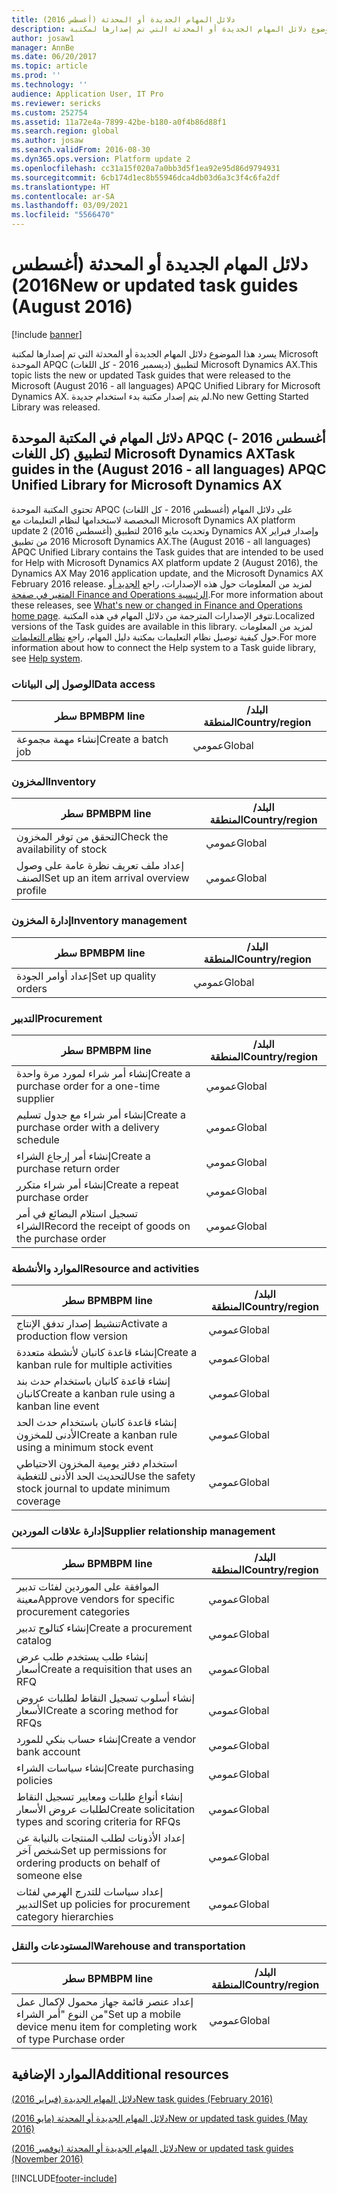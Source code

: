 ```yaml
---
title: دلائل المهام الجديدة أو المحدثة (أغسطس 2016)
description: يسرد هذا الموضوع دلائل المهام الجديدة أو المحدثة التي تم إصدارها لمكتبة Microsoft الموحدة APQC (ديسمبر 2016 - كل اللغات) لتطبيق Microsoft Dynamics AX. لم يتم إصدار مكتبة بدء استخدام جديدة.
author: josaw1
manager: AnnBe
ms.date: 06/20/2017
ms.topic: article
ms.prod: ''
ms.technology: ''
audience: Application User, IT Pro
ms.reviewer: sericks
ms.custom: 252754
ms.assetid: 11a72e4a-7899-42be-b180-a0f4b86d88f1
ms.search.region: global
ms.author: josaw
ms.search.validFrom: 2016-08-30
ms.dyn365.ops.version: Platform update 2
ms.openlocfilehash: cc31a15f020a7a0bb3d5f1ea92e95d86d9794931
ms.sourcegitcommit: 6cb174d1ec8b55946dca4db03d6a3c3f4c6fa2df
ms.translationtype: HT
ms.contentlocale: ar-SA
ms.lasthandoff: 03/09/2021
ms.locfileid: "5566470"
---
```

# <a name="new-or-updated-task-guides-august-2016"></a><span data-ttu-id="5fedc-104">دلائل المهام الجديدة أو المحدثة (أغسطس 2016)</span><span class="sxs-lookup"><span data-stu-id="5fedc-104">New or updated task guides (August 2016)</span></span>

[!include [banner](../includes/banner.md)]

<span data-ttu-id="5fedc-105">يسرد هذا الموضوع دلائل المهام الجديدة أو المحدثة التي تم إصدارها لمكتبة Microsoft الموحدة APQC (ديسمبر 2016 - كل اللغات) لتطبيق Microsoft Dynamics AX.</span><span class="sxs-lookup"><span data-stu-id="5fedc-105">This topic lists the new or updated Task guides that were released to the Microsoft (August 2016 - all languages) APQC Unified Library for Microsoft Dynamics AX.</span></span> <span data-ttu-id="5fedc-106">لم يتم إصدار مكتبة بدء استخدام جديدة.</span><span class="sxs-lookup"><span data-stu-id="5fedc-106">No new Getting Started Library was released.</span></span>

## <a name="task-guides-in-the-august-2016---all-languages-apqc-unified-library-for-microsoft-dynamics-ax"></a><span data-ttu-id="5fedc-107">دلائل المهام في المكتبة الموحدة APQC (أغسطس 2016 - كل اللغات) لتطبيق Microsoft Dynamics AX</span><span class="sxs-lookup"><span data-stu-id="5fedc-107">Task guides in the (August 2016 - all languages) APQC Unified Library for Microsoft Dynamics AX</span></span>

<span data-ttu-id="5fedc-108">تحتوي المكتبة الموحدة APQC (أغسطس 2016 - كل اللغات) على دلائل المهام المخصصة لاستخدامها لنظام التعليمات مع Microsoft Dynamics AX platform update 2 (أغسطس 2016) وتحديث مايو 2016 لتطبيق Dynamics AX وإصدار فبراير 2016 من تطبيق Microsoft Dynamics AX.</span><span class="sxs-lookup"><span data-stu-id="5fedc-108">The (August 2016 - all languages) APQC Unified Library contains the Task guides that are intended to be used for Help with Microsoft Dynamics AX platform update 2 (August 2016), the Dynamics AX May 2016 application update, and the Microsoft Dynamics AX February 2016 release.</span></span> <span data-ttu-id="5fedc-109">لمزيد من المعلومات حول هذه الإصدارات، راجع [الجديد أو المتغير في صفحة Finance and Operations الرئيسية](whats-new-changed.md).</span><span class="sxs-lookup"><span data-stu-id="5fedc-109">For more information about these releases, see [What's new or changed in Finance and Operations home page](whats-new-changed.md).</span></span> <span data-ttu-id="5fedc-110">تتوفر الإصدارات المترجمة من دلائل المهام في هذه المكتبة.</span><span class="sxs-lookup"><span data-stu-id="5fedc-110">Localized versions of the Task guides are available in this library.</span></span> <span data-ttu-id="5fedc-111">لمزيد من المعلومات حول كيفية توصيل نظام التعليمات بمكتبة دليل المهام، راجع [نظام التعليمات](help-overview.md).</span><span class="sxs-lookup"><span data-stu-id="5fedc-111">For more information about how to connect the Help system to a Task guide library, see [Help system](help-overview.md).</span></span>

### <a name="data-access"></a><span data-ttu-id="5fedc-112">الوصول إلى البيانات</span><span class="sxs-lookup"><span data-stu-id="5fedc-112">Data access</span></span>

| <span data-ttu-id="5fedc-113">سطر BPM</span><span class="sxs-lookup"><span data-stu-id="5fedc-113">BPM line</span></span>           | <span data-ttu-id="5fedc-114">البلد/المنطقة</span><span class="sxs-lookup"><span data-stu-id="5fedc-114">Country/region</span></span> |
|--------------------|----------------|
| <span data-ttu-id="5fedc-115">إنشاء مهمة مجموعة</span><span class="sxs-lookup"><span data-stu-id="5fedc-115">Create a batch job</span></span> | <span data-ttu-id="5fedc-116">عمومي</span><span class="sxs-lookup"><span data-stu-id="5fedc-116">Global</span></span>         |

### <a name="inventory"></a><span data-ttu-id="5fedc-117">المخزون</span><span class="sxs-lookup"><span data-stu-id="5fedc-117">Inventory</span></span>

| <span data-ttu-id="5fedc-118">سطر BPM</span><span class="sxs-lookup"><span data-stu-id="5fedc-118">BPM line</span></span>                                | <span data-ttu-id="5fedc-119">البلد/المنطقة</span><span class="sxs-lookup"><span data-stu-id="5fedc-119">Country/region</span></span> |
|-----------------------------------------|----------------|
| <span data-ttu-id="5fedc-120">التحقق من توفر المخزون</span><span class="sxs-lookup"><span data-stu-id="5fedc-120">Check the availability of stock</span></span>         | <span data-ttu-id="5fedc-121">عمومي</span><span class="sxs-lookup"><span data-stu-id="5fedc-121">Global</span></span>         |
| <span data-ttu-id="5fedc-122">إعداد ملف تعريف نظرة عامة على وصول الصنف</span><span class="sxs-lookup"><span data-stu-id="5fedc-122">Set up an item arrival overview profile</span></span> | <span data-ttu-id="5fedc-123">عمومي</span><span class="sxs-lookup"><span data-stu-id="5fedc-123">Global</span></span>         |

### <a name="inventory-management"></a><span data-ttu-id="5fedc-124">إدارة المخزون</span><span class="sxs-lookup"><span data-stu-id="5fedc-124">Inventory management</span></span>

| <span data-ttu-id="5fedc-125">سطر BPM</span><span class="sxs-lookup"><span data-stu-id="5fedc-125">BPM line</span></span>              | <span data-ttu-id="5fedc-126">البلد/المنطقة</span><span class="sxs-lookup"><span data-stu-id="5fedc-126">Country/region</span></span> |
|-----------------------|----------------|
| <span data-ttu-id="5fedc-127">إعداد أوامر الجودة</span><span class="sxs-lookup"><span data-stu-id="5fedc-127">Set up quality orders</span></span> | <span data-ttu-id="5fedc-128">عمومي</span><span class="sxs-lookup"><span data-stu-id="5fedc-128">Global</span></span>         |

### <a name="procurement"></a><span data-ttu-id="5fedc-129">التدبير</span><span class="sxs-lookup"><span data-stu-id="5fedc-129">Procurement</span></span>

| <span data-ttu-id="5fedc-130">سطر BPM</span><span class="sxs-lookup"><span data-stu-id="5fedc-130">BPM line</span></span>                                          | <span data-ttu-id="5fedc-131">البلد/المنطقة</span><span class="sxs-lookup"><span data-stu-id="5fedc-131">Country/region</span></span> |
|---------------------------------------------------|----------------|
| <span data-ttu-id="5fedc-132">إنشاء أمر شراء لمورد مرة واحدة</span><span class="sxs-lookup"><span data-stu-id="5fedc-132">Create a purchase order for a one-time supplier</span></span>   | <span data-ttu-id="5fedc-133">عمومي</span><span class="sxs-lookup"><span data-stu-id="5fedc-133">Global</span></span>         |
| <span data-ttu-id="5fedc-134">إنشاء أمر شراء مع جدول تسليم</span><span class="sxs-lookup"><span data-stu-id="5fedc-134">Create a purchase order with a delivery schedule</span></span>  | <span data-ttu-id="5fedc-135">عمومي</span><span class="sxs-lookup"><span data-stu-id="5fedc-135">Global</span></span>         |
| <span data-ttu-id="5fedc-136">إنشاء أمر إرجاع الشراء</span><span class="sxs-lookup"><span data-stu-id="5fedc-136">Create a purchase return order</span></span>                    | <span data-ttu-id="5fedc-137">عمومي</span><span class="sxs-lookup"><span data-stu-id="5fedc-137">Global</span></span>         |
| <span data-ttu-id="5fedc-138">إنشاء أمر شراء متكرر</span><span class="sxs-lookup"><span data-stu-id="5fedc-138">Create a repeat purchase order</span></span>                    | <span data-ttu-id="5fedc-139">عمومي</span><span class="sxs-lookup"><span data-stu-id="5fedc-139">Global</span></span>         |
| <span data-ttu-id="5fedc-140">تسجيل استلام البضائع في أمر الشراء</span><span class="sxs-lookup"><span data-stu-id="5fedc-140">Record the receipt of goods on the purchase order</span></span> | <span data-ttu-id="5fedc-141">عمومي</span><span class="sxs-lookup"><span data-stu-id="5fedc-141">Global</span></span>         |

### <a name="resource-and-activities"></a><span data-ttu-id="5fedc-142">الموارد والأنشطة</span><span class="sxs-lookup"><span data-stu-id="5fedc-142">Resource and activities</span></span>

| <span data-ttu-id="5fedc-143">سطر BPM</span><span class="sxs-lookup"><span data-stu-id="5fedc-143">BPM line</span></span>                                                | <span data-ttu-id="5fedc-144">البلد/المنطقة</span><span class="sxs-lookup"><span data-stu-id="5fedc-144">Country/region</span></span> |
|---------------------------------------------------------|----------------|
| <span data-ttu-id="5fedc-145">تنشيط إصدار تدفق الإنتاج</span><span class="sxs-lookup"><span data-stu-id="5fedc-145">Activate a production flow version</span></span>                      | <span data-ttu-id="5fedc-146">عمومي</span><span class="sxs-lookup"><span data-stu-id="5fedc-146">Global</span></span>         |
| <span data-ttu-id="5fedc-147">إنشاء قاعدة كانبان لأنشطة متعددة</span><span class="sxs-lookup"><span data-stu-id="5fedc-147">Create a kanban rule for multiple activities</span></span>            | <span data-ttu-id="5fedc-148">عمومي</span><span class="sxs-lookup"><span data-stu-id="5fedc-148">Global</span></span>         |
| <span data-ttu-id="5fedc-149">إنشاء قاعدة كانبان باستخدام حدث بند كانبان</span><span class="sxs-lookup"><span data-stu-id="5fedc-149">Create a kanban rule using a kanban line event</span></span>          | <span data-ttu-id="5fedc-150">عمومي</span><span class="sxs-lookup"><span data-stu-id="5fedc-150">Global</span></span>         |
| <span data-ttu-id="5fedc-151">إنشاء قاعدة كانبان باستخدام حدث الحد الأدنى للمخزون</span><span class="sxs-lookup"><span data-stu-id="5fedc-151">Create a kanban rule using a minimum stock event</span></span>        | <span data-ttu-id="5fedc-152">عمومي</span><span class="sxs-lookup"><span data-stu-id="5fedc-152">Global</span></span>         |
| <span data-ttu-id="5fedc-153">استخدام دفتر يومية المخزون الاحتياطي لتحديث الحد الأدنى للتغطية</span><span class="sxs-lookup"><span data-stu-id="5fedc-153">Use the safety stock journal to update minimum coverage</span></span> | <span data-ttu-id="5fedc-154">عمومي</span><span class="sxs-lookup"><span data-stu-id="5fedc-154">Global</span></span>         |

### <a name="supplier-relationship-management"></a><span data-ttu-id="5fedc-155">إدارة علاقات الموردين</span><span class="sxs-lookup"><span data-stu-id="5fedc-155">Supplier relationship management</span></span>

| <span data-ttu-id="5fedc-156">سطر BPM</span><span class="sxs-lookup"><span data-stu-id="5fedc-156">BPM line</span></span>                                                           | <span data-ttu-id="5fedc-157">البلد/المنطقة</span><span class="sxs-lookup"><span data-stu-id="5fedc-157">Country/region</span></span> |
|--------------------------------------------------------------------|----------------|
| <span data-ttu-id="5fedc-158">الموافقة على الموردين لفئات تدبير معينة</span><span class="sxs-lookup"><span data-stu-id="5fedc-158">Approve vendors for specific procurement categories</span></span>                | <span data-ttu-id="5fedc-159">عمومي</span><span class="sxs-lookup"><span data-stu-id="5fedc-159">Global</span></span>         |
| <span data-ttu-id="5fedc-160">إنشاء كتالوج تدبير</span><span class="sxs-lookup"><span data-stu-id="5fedc-160">Create a procurement catalog</span></span>                                       | <span data-ttu-id="5fedc-161">عمومي</span><span class="sxs-lookup"><span data-stu-id="5fedc-161">Global</span></span>         |
| <span data-ttu-id="5fedc-162">إنشاء طلب يستخدم طلب عرض أسعار</span><span class="sxs-lookup"><span data-stu-id="5fedc-162">Create a requisition that uses an RFQ</span></span>                              | <span data-ttu-id="5fedc-163">عمومي</span><span class="sxs-lookup"><span data-stu-id="5fedc-163">Global</span></span>         |
| <span data-ttu-id="5fedc-164">إنشاء أسلوب تسجيل النقاط لطلبات عروض الأسعار</span><span class="sxs-lookup"><span data-stu-id="5fedc-164">Create a scoring method for RFQs</span></span>                                   | <span data-ttu-id="5fedc-165">عمومي</span><span class="sxs-lookup"><span data-stu-id="5fedc-165">Global</span></span>         |
| <span data-ttu-id="5fedc-166">إنشاء حساب بنكي للمورد</span><span class="sxs-lookup"><span data-stu-id="5fedc-166">Create a vendor bank account</span></span>                                       | <span data-ttu-id="5fedc-167">عمومي</span><span class="sxs-lookup"><span data-stu-id="5fedc-167">Global</span></span>         |
| <span data-ttu-id="5fedc-168">إنشاء سياسات الشراء</span><span class="sxs-lookup"><span data-stu-id="5fedc-168">Create purchasing policies</span></span>                                         | <span data-ttu-id="5fedc-169">عمومي</span><span class="sxs-lookup"><span data-stu-id="5fedc-169">Global</span></span>         |
| <span data-ttu-id="5fedc-170">إنشاء أنواع طلبات ومعايير تسجيل النقاط‬ لطلبات عروض الأسعار</span><span class="sxs-lookup"><span data-stu-id="5fedc-170">Create solicitation types and scoring criteria for RFQs</span></span>            | <span data-ttu-id="5fedc-171">عمومي</span><span class="sxs-lookup"><span data-stu-id="5fedc-171">Global</span></span>         |
| <span data-ttu-id="5fedc-172">إعداد الأذونات لطلب المنتجات بالنيابة عن شخص آخر</span><span class="sxs-lookup"><span data-stu-id="5fedc-172">Set up permissions for ordering products on behalf of someone else</span></span> | <span data-ttu-id="5fedc-173">عمومي</span><span class="sxs-lookup"><span data-stu-id="5fedc-173">Global</span></span>         |
| <span data-ttu-id="5fedc-174">إعداد سياسات للتدرج الهرمي لفئات التدبير</span><span class="sxs-lookup"><span data-stu-id="5fedc-174">Set up policies for procurement category hierarchies</span></span>               | <span data-ttu-id="5fedc-175">عمومي</span><span class="sxs-lookup"><span data-stu-id="5fedc-175">Global</span></span>         |

### <a name="warehouse-and-transportation"></a><span data-ttu-id="5fedc-176">المستودعات والنقل</span><span class="sxs-lookup"><span data-stu-id="5fedc-176">Warehouse and transportation</span></span>

| <span data-ttu-id="5fedc-177">سطر BPM</span><span class="sxs-lookup"><span data-stu-id="5fedc-177">BPM line</span></span>                                                                    | <span data-ttu-id="5fedc-178">البلد/المنطقة</span><span class="sxs-lookup"><span data-stu-id="5fedc-178">Country/region</span></span> |
|-----------------------------------------------------------------------------|----------------|
| <span data-ttu-id="5fedc-179">إعداد عنصر قائمة جهاز محمول لإكمال عمل من النوع "أمر الشراء"</span><span class="sxs-lookup"><span data-stu-id="5fedc-179">Set up a mobile device menu item for completing work of type Purchase order</span></span> | <span data-ttu-id="5fedc-180">عمومي</span><span class="sxs-lookup"><span data-stu-id="5fedc-180">Global</span></span>         |

## <a name="additional-resources"></a><span data-ttu-id="5fedc-181">الموارد الإضافية</span><span class="sxs-lookup"><span data-stu-id="5fedc-181">Additional resources</span></span>

[<span data-ttu-id="5fedc-182">دلائل المهام الجديدة (فبراير 2016)</span><span class="sxs-lookup"><span data-stu-id="5fedc-182">New task guides (February 2016)</span></span>](new-task-guides-available-february-2016.md)

[<span data-ttu-id="5fedc-183">دلائل المهام الجديدة أو المحدثة (مايو 2016)</span><span class="sxs-lookup"><span data-stu-id="5fedc-183">New or updated task guides (May 2016)</span></span>](new-updated-task-guides-available-may-2016.md)

[<span data-ttu-id="5fedc-184">دلائل المهام الجديدة أو المحدثة (نوفمبر 2016)‬</span><span class="sxs-lookup"><span data-stu-id="5fedc-184">New or updated task guides (November 2016)</span></span>](new-task-guides-november-2016.md)


[!INCLUDE[footer-include](../../../includes/footer-banner.md)]